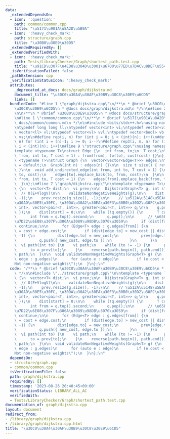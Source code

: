 ```yaml
---
data:
  _extendedDependsOn:
  - icon: ':question:'
    path: common/common.cpp
    title: "\u5171\u901A\u8A2D\u5B9A"
  - icon: ':heavy_check_mark:'
    path: structure/graph.cpp
    title: "\u30B0\u30E9\u30D5"
  _extendedRequiredBy: []
  _extendedVerifiedWith:
  - icon: ':heavy_check_mark:'
    path: Tests/LibraryChecker/Graph/shortest_path.test.cpp
    title: "\u91CD\u307F\u4ED8\u304D\u3001\u6700\u77ED\u7D4C\u8DEF\u554F\u984C"
  _isVerificationFailed: false
  _pathExtension: cpp
  _verificationStatusIcon: ':heavy_check_mark:'
  attributes:
    _deprecated_at_docs: docs/graph/dijkstra.md
    document_title: "\u30C0\u30A4\u30AF\u30B9\u30C8\u30E9\u6CD5"
    links: []
  bundledCode: "#line 1 \"graph/dijkstra.cpp\"\n/**\n * @brief \u30C0\u30A4\u30AF\u30B9\
    \u30C8\u30E9\u6CD5\n * @docs docs/graph/dijkstra.md\n */\n\n#line 2 \"structure/graph.cpp\"\
    \n\n/**\n * @brief \u30B0\u30E9\u30D5\n * @docs docs/structure/graph.md\n */\n\
    \n#line 1 \"common/common.cpp\"\n/**\n * @brief \u5171\u901A\u8A2D\u5B9A\n * @docs\
    \ docs/common/common.md\n */\n\n#include <bits/stdc++.h>\nusing namespace std;\n\
    \ntypedef long long ll;\ntypedef vector<int> vi;\ntypedef vector<vi> vvi;\ntypedef\
    \ vector<ll> vl;\ntypedef vector<vl> vvl;\ntypedef vector<bool> vb;\ntypedef vector<string>\
    \ vs;\n\n#define rep(i, n) for (int i = 0; i < (int)(n); i++)\n#define rep2(i,\
    \ n) for (int i = (n)-1; i >= 0; i--)\n#define rep3(i, m, n) for (int i = (m);\
    \ i < (int)(n); i++)\n#line 9 \"structure/graph.cpp\"\nusing namespace std;\n\n\
    template <typename T>\nstruct Edge {\n  int from, to;\n  T cost;\n\n  Edge(int\
    \ from, int to, T cost = 1) : from(from), to(to), cost(cost) {}\n};\n\ntemplate\
    \ <typename T>\nstruct Graph {\n  vector<vector<Edge<T>>> edges;\n\n  Graph()\
    \ = default;\n  Graph(int n) : edges(n) {}\n\n  size_t size() { return edges.size();\
    \ }\n\n  void add_undirected_edge(int from, int to, T cost = 1) {\n    edges[from].emplace_back(from,\
    \ to, cost);\n    edges[to].emplace_back(to, from, cost);\n  }\n\n  void add_directed_edge(int\
    \ from, int to, T cost = 1) {\n    edges[from].emplace_back(from, to, cost);\n\
    \  }\n};\n#line 7 \"graph/dijkstra.cpp\"\n\ntemplate <typename T>\nstruct Dijkstra\
    \ {\n  vector<T> dist;\n  vi prev;\n\n  Dijkstra(Graph<T> g, int start) {\n  \
    \  // O(E+VlogV)\n\n    validateNonNegativeWeights(g);\n\n    dist.resize(g.size(),\
    \ -1);\n    prev.resize(g.size(), -1);\n\n    // \u512A\u5148\u5EA6\u4ED8\u304D\
    \u30AD\u30E5\u30FC, \u30DA\u30A2\u30EA\u30F3\u30B0\u30D2\u30FC\u30D7\n    priority_queue<pair<T,\
    \ int>, vector<pair<T, int>>, greater<pair<T, int>>> q;\n\n    q.push({ 0, start\
    \ });\n    dist[start] = 0;\n\n    while (!q.empty()) {\n      T cost = q.top().first;\n\
    \      int from = q.top().second;\n      q.pop();\n\n      // \u65E2\u306B\u63A2\
    \u7D22\u6E08\u307F\u306A\u3089\u98DB\u3070\u3059\n      if (dist[from] != cost)\
    \ continue;\n\n      for (Edge<T> edge : g.edges[from]) {\n        T new_cost\
    \ = cost + edge.cost;\n        if (dist[edge.to] > new_cost || dist[edge.to] ==\
    \ -1) {\n          dist[edge.to] = new_cost;\n          prev[edge.to] = from;\n\
    \          q.push({ new_cost, edge.to });\n        }\n      }\n    }\n  }\n\n\
    \  vi path(int to) {\n    vi path;\n    while (to != -1) {\n      path.push_back(to);\n\
    \      to = prev[to];\n    }\n    reverse(path.begin(), path.end());\n    return\
    \ path;\n  }\n\n  void validateNonNegativeWeights(Graph<T> g) {\n    for (auto\
    \ edge : g.edges)\n      for (auto e : edge)\n        if (e.cost < 0) throw runtime_error(\"\
    Not non-negative weights\");\n  }\n};\n"
  code: "/**\n * @brief \u30C0\u30A4\u30AF\u30B9\u30C8\u30E9\u6CD5\n * @docs docs/graph/dijkstra.md\n\
    \ */\n\n#include \"../structure/graph.cpp\"\n\ntemplate <typename T>\nstruct Dijkstra\
    \ {\n  vector<T> dist;\n  vi prev;\n\n  Dijkstra(Graph<T> g, int start) {\n  \
    \  // O(E+VlogV)\n\n    validateNonNegativeWeights(g);\n\n    dist.resize(g.size(),\
    \ -1);\n    prev.resize(g.size(), -1);\n\n    // \u512A\u5148\u5EA6\u4ED8\u304D\
    \u30AD\u30E5\u30FC, \u30DA\u30A2\u30EA\u30F3\u30B0\u30D2\u30FC\u30D7\n    priority_queue<pair<T,\
    \ int>, vector<pair<T, int>>, greater<pair<T, int>>> q;\n\n    q.push({ 0, start\
    \ });\n    dist[start] = 0;\n\n    while (!q.empty()) {\n      T cost = q.top().first;\n\
    \      int from = q.top().second;\n      q.pop();\n\n      // \u65E2\u306B\u63A2\
    \u7D22\u6E08\u307F\u306A\u3089\u98DB\u3070\u3059\n      if (dist[from] != cost)\
    \ continue;\n\n      for (Edge<T> edge : g.edges[from]) {\n        T new_cost\
    \ = cost + edge.cost;\n        if (dist[edge.to] > new_cost || dist[edge.to] ==\
    \ -1) {\n          dist[edge.to] = new_cost;\n          prev[edge.to] = from;\n\
    \          q.push({ new_cost, edge.to });\n        }\n      }\n    }\n  }\n\n\
    \  vi path(int to) {\n    vi path;\n    while (to != -1) {\n      path.push_back(to);\n\
    \      to = prev[to];\n    }\n    reverse(path.begin(), path.end());\n    return\
    \ path;\n  }\n\n  void validateNonNegativeWeights(Graph<T> g) {\n    for (auto\
    \ edge : g.edges)\n      for (auto e : edge)\n        if (e.cost < 0) throw runtime_error(\"\
    Not non-negative weights\");\n  }\n};\n"
  dependsOn:
  - structure/graph.cpp
  - common/common.cpp
  isVerificationFile: false
  path: graph/dijkstra.cpp
  requiredBy: []
  timestamp: '2023-08-26 20:40:45+09:00'
  verificationStatus: LIBRARY_ALL_AC
  verifiedWith:
  - Tests/LibraryChecker/Graph/shortest_path.test.cpp
documentation_of: graph/dijkstra.cpp
layout: document
redirect_from:
- /library/graph/dijkstra.cpp
- /library/graph/dijkstra.cpp.html
title: "\u30C0\u30A4\u30AF\u30B9\u30C8\u30E9\u6CD5"
---
```


